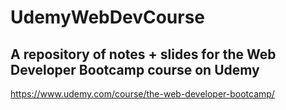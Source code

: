 # UdemyWebDevCourse
## A repository of notes + slides for the Web Developer Bootcamp course on Udemy
https://www.udemy.com/course/the-web-developer-bootcamp/
